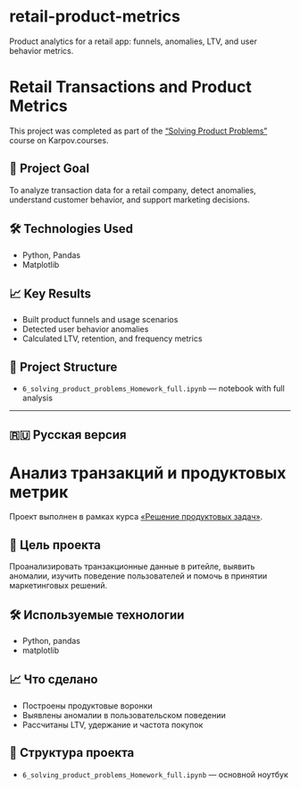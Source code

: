# retail-product-metrics
Product analytics for a retail app: funnels, anomalies, LTV, and user behavior metrics.
# Retail Transactions and Product Metrics

This project was completed as part of the [“Solving Product Problems”](https://karpov.courses) course on Karpov.courses.

## 📌 Project Goal

To analyze transaction data for a retail company, detect anomalies, understand customer behavior, and support marketing decisions.

## 🛠 Technologies Used

- Python, Pandas
- Matplotlib

## 📈 Key Results

- Built product funnels and usage scenarios
- Detected user behavior anomalies
- Calculated LTV, retention, and frequency metrics

## 📂 Project Structure

- `6_solving_product_problems_Homework_full.ipynb` — notebook with full analysis

---

## 🇷🇺 Русская версия

# Анализ транзакций и продуктовых метрик

Проект выполнен в рамках курса [«Решение продуктовых задач»](https://karpov.courses).

## 📌 Цель проекта

Проанализировать транзакционные данные в ритейле, выявить аномалии, изучить поведение пользователей и помочь в принятии маркетинговых решений.

## 🛠 Используемые технологии

- Python, pandas  
- matplotlib

## 📈 Что сделано

- Построены продуктовые воронки  
- Выявлены аномалии в пользовательском поведении  
- Рассчитаны LTV, удержание и частота покупок

## 📂 Структура проекта

- `6_solving_product_problems_Homework_full.ipynb` — основной ноутбук
